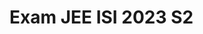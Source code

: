 <h1>Exam JEE ISI 2023 S2</h1>
<img href="/screenshots/s1.png" />
<img href="/screenshots/s2.png" />
<img href="/screenshots/s3.png" />
<img href="/screenshots/s4.png" />
<img href="/screenshots/s5.png" />
<img href="/screenshots/s6.png" />
<img href="/screenshots/s7.png" />
<img href="/screenshots/s8.png" />
<img href="/screenshots/s9.png" />
<img href="/screenshots/s10.png" />
<img href="/screenshots/s11.png" />
